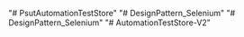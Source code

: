 "# PsutAutomationTestStore" 
"# DesignPattern_Selenium" 
"# DesignPattern_Selenium" 
"# AutomationTestStore-V2" 
